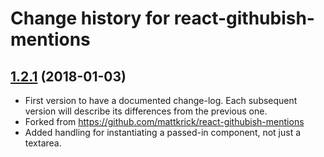 # Change history for react-githubish-mentions

## [1.2.1](https://github.com/folio-org/react-githubish-mentions/tree/v1.2.1) (2018-01-03)

* First version to have a documented change-log. Each subsequent version will
  describe its differences from the previous one.
* Forked from https://github.com/mattkrick/react-githubish-mentions
* Added handling for instantiating a passed-in component, not just a textarea.
